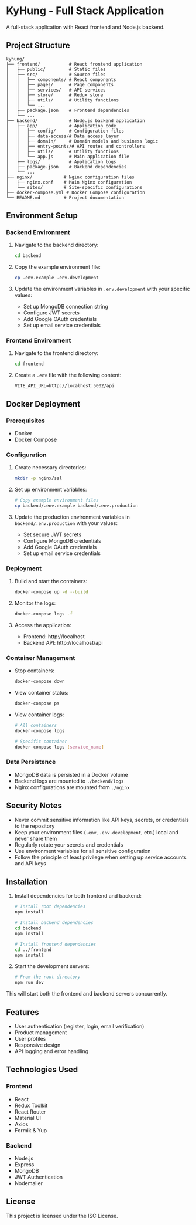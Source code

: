 # KyHung - Full Stack Application

A full-stack application with React frontend and Node.js backend.

## Project Structure

```
kyhung/
├── frontend/           # React frontend application
│   ├── public/         # Static files
│   ├── src/            # Source files
│   │   ├── components/ # React components
│   │   ├── pages/      # Page components
│   │   ├── services/   # API services
│   │   ├── store/      # Redux store
│   │   ├── utils/      # Utility functions
│   │   └── ...
│   ├── package.json    # Frontend dependencies
│   └── ...
├── backend/            # Node.js backend application
│   ├── app/            # Application code
│   │   ├── config/     # Configuration files
│   │   ├── data-access/# Data access layer
│   │   ├── domain/     # Domain models and business logic
│   │   ├── entry-points/# API routes and controllers
│   │   ├── utils/      # Utility functions
│   │   └── app.js      # Main application file
│   ├── logs/           # Application logs
│   ├── package.json    # Backend dependencies
│   └── ...
├── nginx/            # Nginx configuration files
│   ├── nginx.conf    # Main Nginx configuration
│   └── sites/        # Site-specific configurations
├── docker-compose.yml # Docker Compose configuration
└── README.md         # Project documentation
```

## Environment Setup

### Backend Environment

1. Navigate to the backend directory:
   ```bash
   cd backend
   ```

2. Copy the example environment file:
   ```bash
   cp .env.example .env.development
   ```

3. Update the environment variables in `.env.development` with your specific values:
   - Set up MongoDB connection string
   - Configure JWT secrets
   - Add Google OAuth credentials
   - Set up email service credentials

### Frontend Environment

1. Navigate to the frontend directory:
   ```bash
   cd frontend
   ```

2. Create a `.env` file with the following content:
   ```
   VITE_API_URL=http://localhost:5002/api
   ```

## Docker Deployment

### Prerequisites

- Docker
- Docker Compose

### Configuration

1. Create necessary directories:
   ```bash
   mkdir -p nginx/ssl
   ```

2. Set up environment variables:
   ```bash
   # Copy example environment files
   cp backend/.env.example backend/.env.production
   ```

3. Update the production environment variables in `backend/.env.production` with your values:
   - Set secure JWT secrets
   - Configure MongoDB credentials
   - Add Google OAuth credentials
   - Set up email service credentials

### Deployment

1. Build and start the containers:
   ```bash
   docker-compose up -d --build
   ```

2. Monitor the logs:
   ```bash
   docker-compose logs -f
   ```

3. Access the application:
   - Frontend: http://localhost
   - Backend API: http://localhost/api

### Container Management

- Stop containers:
  ```bash
  docker-compose down
  ```

- View container status:
  ```bash
  docker-compose ps
  ```

- View container logs:
  ```bash
  # All containers
  docker-compose logs

  # Specific container
  docker-compose logs [service_name]
  ```

### Data Persistence

- MongoDB data is persisted in a Docker volume
- Backend logs are mounted to `./backend/logs`
- Nginx configurations are mounted from `./nginx`

## Security Notes

- Never commit sensitive information like API keys, secrets, or credentials to the repository
- Keep your environment files (`.env`, `.env.development`, etc.) local and never share them
- Regularly rotate your secrets and credentials
- Use environment variables for all sensitive configuration
- Follow the principle of least privilege when setting up service accounts and API keys

## Installation

1. Install dependencies for both frontend and backend:
   ```bash
   # Install root dependencies
   npm install

   # Install backend dependencies
   cd backend
   npm install

   # Install frontend dependencies
   cd ../frontend
   npm install
   ```

2. Start the development servers:
   ```bash
   # From the root directory
   npm run dev
   ```

This will start both the frontend and backend servers concurrently.

## Features

- User authentication (register, login, email verification)
- Product management
- User profiles
- Responsive design
- API logging and error handling

## Technologies Used

### Frontend

- React
- Redux Toolkit
- React Router
- Material UI
- Axios
- Formik & Yup

### Backend

- Node.js
- Express
- MongoDB
- JWT Authentication
- Nodemailer

## License

This project is licensed under the ISC License.
